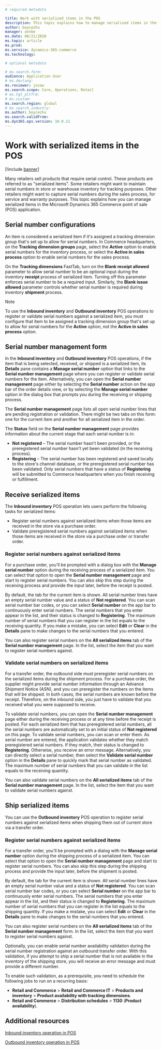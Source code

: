 ```yaml
---
# required metadata

title: Work with serialized items in the POS
description: This topic explains how to manage serialized items in the point of sale (POS) application.
author: boycezhu
manager: annbe
ms.date: 08/21/2020
ms.topic: article
ms.prod:
ms.service: dynamics-365-commerce
ms.technology: 

# optional metadata

# ms.search.form:
audience: Application User
# ms.devlang: 
ms.reviewer: josaw
ms.search.scope: Core, Operations, Retail
# ms.tgt_pltfrm: 
# ms.custom:
ms.search.region: global
# ms.search.industry:
ms.author: boycezhu
ms.search.validFrom:
ms.dyn365.ops.version: 10.0.11
---
```


# Work with serialized items in the POS

[!include [banner](includes/banner.md)]

Many retailers sell products that require serial control. These products are referred to as "serialized items". Some retailers might want to maintain serial numbers in store or warehouse inventory for tracking purposes. Other retailers might want to capture serial numbers during the sales process, for service and warranty purposes. This topic explains how you can manage serialized items in the Microsoft Dynamics 365 Commerce point of sale (POS) application.

## Serial number configurations

An item is considered a serialized item if it's assigned a tracking dimension group that's set up to allow for serial numbers. In Commerce headquarters, on the **Tracking dimension groups** page, select the **Active** option to enable serial numbers for the inventory process, or select the **Active in sales process** option to enable serial numbers for the sales process.

On the **Tracking dimensions** FastTab, turn on the **Blank receipt allowed** parameter to allow serial number to be an optional input during the inventory **receipt** process of serialized item. Turning off this parameter enforces serial number to be a required input. Similarly, the **Blank issue allowed** parameter controls whether serial number is required during inventory **shipment** process.

> [!NOTE]
> To use the **Inbound inventory** and **Outbound inventory** POS operations to register or validate serial numbers against a serialized item, you must configure that item to be assigned a tracking dimension group that's set up to allow for serial numbers for the **Active** option, not the **Active in sales process** option.

## Serial number management form

In the **Inbound inventory** and **Outbound inventory** POS operations, if the item that is being selected, received, or shipped is a serialized item, its **Details** pane contains a **Manage serial number** option that links to the **Serial number management** page where you can register or validate serial numbers for the item. Alternatively, you can open the **Serial number management** page either by selecting the **Serial number** action on the app bar of the order details view, or by selecting the **Manage serial number** option in the dialog box that prompts you during the receiving or shipping process. 

The **Serial number management** page lists all open serial number lines that are pending registration or validation. There might be two tabs on this form: one for the current item and another for all serialized item in the order.

The **Status** field on the **Serial number management** page provides information about the current stage that each serial number is in:

- **Not registered** – The serial number hasn't been provided, or the preregistered serial number hasn't yet been validated (in the receiving process).
- **Registering** – The serial number has been registered and saved locally to the store's channel database, or the preregistered serial number has been validated. Only serial numbers that have a status of **Registering** will be submitted to Commerce headquarters when you finish receiving or fulfillment.

## Receive serialized items

The **Inbound inventory** POS operation lets users perform the following tasks for serialized items:

- Register serial numbers against serialized items when those items are received in the store via a purchase order.
- Validate preregistered serial numbers against serialized items when those items are received in the store via a purchase order or transfer order.

### Register serial numbers against serialized items

For a purchase order, you'll be prompted with a dialog box with the **Manage serial number** option during the receiving process of a serialized item. You can select that option to open the **Serial number management** page and start to register serial numbers. You can also skip this step during the receiving process and provide the input later, before the receipt is posted.

By default, the tab for the current item is shown. All serial number lines have an empty serial number value and a status of **Not registered**. You can scan serial number bar codes, or you can select **Serial number** on the app bar to continuously enter serial numbers. The serial numbers that you enter appear in the list, and their status is changed to **Registering**. The maximum number of serial numbers that you can register in the list equals to the receiving quantity. If you make a mistake, you can select **Edit** or **Clear** in the **Details** pane to make changes to the serial numbers that you entered.

You can also register serial numbers on the **All serialized items** tab of the **Serial number management** page. In the list, select the item that you want to register serial numbers against.

### Validate serial numbers on serialized items

For a transfer order, the outbound side must preregister serial numbers on the serialized items during the shipment process. For a purchase order, the supplier might provide serial number information through an Advance Shipment Notice (ASN), and you can preregister the numbers on the items that will be shipped. In both cases, the serial numbers are known before the receipt. Therefore, on the inbound side, you just have to validate that you received what you were supposed to receive.

To validate serial numbers, you can open the **Serial number management** page either during the receiving process or at any time before the receipt is posted. For each serialized item that has preregistered serial numbers, all the serial numbers are automatically set to an initial status of **Not registered** on this page. To validate serial numbers, you can scan or enter them. As serial number are entered, the application validates whether they match preregistered serial numbers. If they match, their status is changed to **Registering**. Otherwise, you receive an error message. Alternatively, you can directly select a serial number, then select the **Validate serial number** option in the **Details** pane to quickly mark that serial number as validated. The maximum number of serial numbers that you can validate in the list equals to the receiving quantity.

You can also validate serial numbers on the **All serialized items** tab of the **Serial number management** page. In the list, select the item that you want to validate serial numbers against.

## Ship serialized items

You can use the **Outbound inventory** POS operation to register serial numbers against serialized items when shipping them out of current store via a transfer order.

### Register serial numbers against serialized items

For a transfer order, you'll be prompted with a dialog with the **Manage serial number** option during the shipping process of a serialized item. You can select that option to open the **Serial number management** page and start to register serial numbers. You can also skip this step during the shipping process and provide the input later, before the shipment is posted.

By default, the tab for the current item is shown. All serial number lines have an empty serial number value and a status of **Not registered**. You can scan serial number bar codes, or you can select **Serial number** on the app bar to continuously enter serial numbers. The serial numbers that you enter appear in the list, and their status is changed to **Registering**. The maximum number of serial numbers that you can register in the list equals to the shipping quantity. If you make a mistake, you can select **Edit** or **Clear** in the **Details** pane to make changes to the serial numbers that you entered.

You can also register serial numbers on the **All serialized items** tab of the **Serial number management** form. In the list, select the item that you want to register serial numbers against.

Optionally, you can enable serial number availability validation during the serial number registration against an outbound transfer order. With this validation, if you attempt to ship a serial number that is not available in the inventory of the shipping store, you will receive an error message and must provide a different number.

To enable such validation, as a prerequisite, you need to schedule the following jobs to run on a recurring basis:

- **Retail and Commerce** > **Retail and Commerce IT** > **Products and inventory** > **Product availability with tracking dimensions**.
- **Retail and Commerce** > **Distribution schedules** > **1130** (**Product availability**).

## Additional resources

[Inbound inventory operation in POS](https://docs.microsoft.com/dynamics365/commerce/pos-inbound-inventory-operation)

[Outbound inventory operation in POS](https://docs.microsoft.com/dynamics365/commerce/pos-outbound-inventory-operation)
